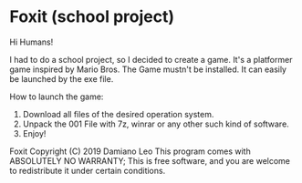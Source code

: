 # Foxit (school project)

Hi Humans!

I had to do a school project, so I decided to create a game. It's a platformer game inspired by Mario Bros.
The Game mustn't be installed. It can easily be launched by the exe file.

How to launch the game:

1. Download all files of the desired operation system.
2. Unpack the 001 File with 7z, winrar or any other such kind of software.
3. Enjoy!

 Foxit  Copyright (C) 2019  Damiano Leo
    This program comes with ABSOLUTELY NO WARRANTY;
    This is free software, and you are welcome to redistribute it
    under certain conditions.

